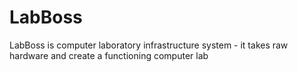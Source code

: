 # LabBoss
LabBoss is computer laboratory infrastructure system - it takes raw hardware and create a functioning computer lab
